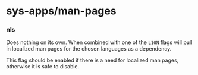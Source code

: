 # sys-apps/man-pages

### nls
Does nothing on its own. When combined with one of the `L10N` flags will pull in localized man pages for the chosen languages as a dependency.

This flag should be enabled if there is a need for localized man pages, otherwise it is safe to disable.
